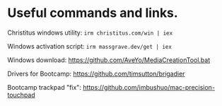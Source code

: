 # Useful commands and links.

Christitus windows utility: ```irm christitus.com/win | iex```

Windows activation script: ```irm massgrave.dev/get | iex```


Windows download: https://github.com/AveYo/MediaCreationTool.bat

Drivers for Bootcamp: https://github.com/timsutton/brigadier

Bootcamp trackpad "fix": https://github.com/imbushuo/mac-precision-touchpad
